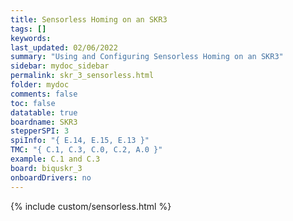```yaml
---
title: Sensorless Homing on an SKR3
tags: []
keywords: 
last_updated: 02/06/2022
summary: "Using and Configuring Sensorless Homing on an SKR3"
sidebar: mydoc_sidebar
permalink: skr_3_sensorless.html
folder: mydoc
comments: false
toc: false
datatable: true
boardname: SKR3
stepperSPI: 3
spiInfo: "{ E.14, E.15, E.13 }"
TMC: "{ C.1, C.3, C.0, C.2, A.0 }"
example: C.1 and C.3
board: biquskr_3
onboardDrivers: no
---
```


{% include custom/sensorless.html %}